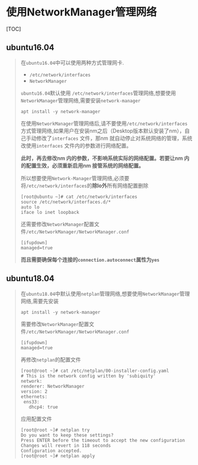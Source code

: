 # 使用NetworkManager管理网络

[TOC]

## ubuntu16.04

> 在`ubuntu16.04`中可以使用两种方式管理网卡.
>
> -  `/etc/network/interfaces`
> - `NetworkManager`
>
> `ubuntu16.04`默认使用 `/etc/network/interfaces`管理网络,想要使用`NetworkManager`管理网络,需要安装`network-manager`
>
> ```shell
> apt install -y network-manager
> ```
>
> 在使用`NetworkManager`管理网络后,请不要使用`/etc/network/interfaces`方式管理网络,如果用户在安装nm之后（Desktop版本默认安装了nm），自己手动修改了`interfaces` 文件，那nm 就自动停止对系统网络的管理，系统改使用`interfaces` 文件内的参数进行网络配置。
>
> **此时，再去修改nm 内的参数，不影响系统实际的网络配置。若要让nm 内的配置生效，必须重新启用nm 接管系统的网络配置。**
>
> 所以想要使用`Network-Manager`管理网络,必须要将`/etc/network/interfaces`的**除lo外**所有网络配置删除
>
> ```shell
> [root@ubuntu ~]# cat /etc/network/interfaces
> source /etc/network/interfaces.d/*
> auto lo
> iface lo inet loopback
> ```
>
> 还需要修改`NetworkManager`配置文件`/etc/NetworkManager/NetworkManager.conf`
>
> ```shell
> [ifupdown]
> managed=true
> ```
>
> 
>
> **而且需要确保每个连接的`connection.autoconnect`属性为`yes`**

## ubuntu18.04

> 在`ubuntu18.04`中默认使用`netplan`管理网络,想要使用`NetworkManager`管理网络,需要先安装
>
> ```shell
> apt install -y network-manager
> ```
>
> 需要修改`NetworkManager`配置文件`/etc/NetworkManager/NetworkManager.conf`
>
> ```shell
> [ifupdown]
> managed=true
> ```
>
> 再修改`netplan`的配置文件
>
> ```shell
> [root@root ~]# cat /etc/netplan/00-installer-config.yaml 
> # This is the network config written by 'subiquity'
> network:
> renderer: NetworkManager
> version: 2
> ethernets:
>  ens33:
>    dhcp4: true
> ```
>
> 应用配置文件
>
> ```shell
> [root@root ~]# netplan try
> Do you want to keep these settings?
> Press ENTER before the timeout to accept the new configuration
> Changes will revert in 118 seconds
> Configuration accepted.
> [root@root ~]# netplan apply
> ```

